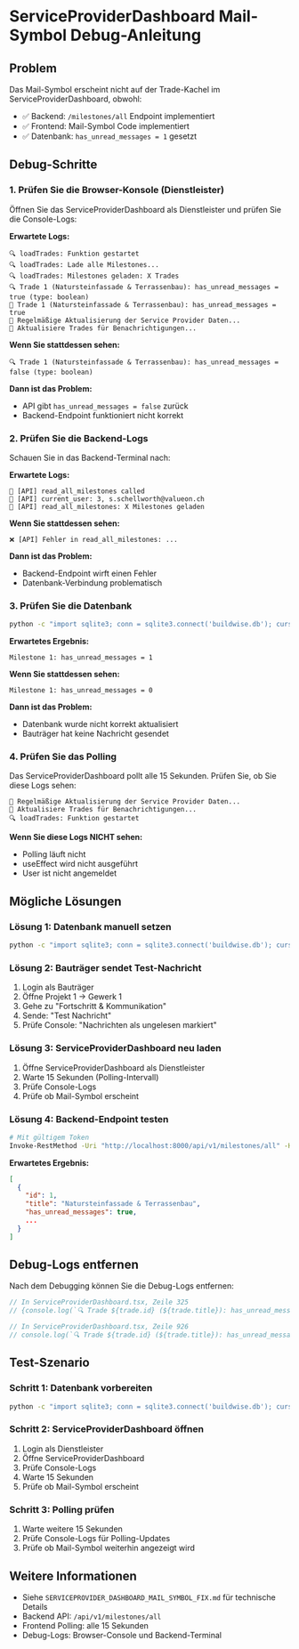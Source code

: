 # ServiceProviderDashboard Mail-Symbol Debug-Anleitung

## Problem
Das Mail-Symbol erscheint nicht auf der Trade-Kachel im ServiceProviderDashboard, obwohl:
- ✅ Backend: `/milestones/all` Endpoint implementiert
- ✅ Frontend: Mail-Symbol Code implementiert
- ✅ Datenbank: `has_unread_messages = 1` gesetzt

## Debug-Schritte

### 1. Prüfen Sie die Browser-Konsole (Dienstleister)
Öffnen Sie das ServiceProviderDashboard als Dienstleister und prüfen Sie die Console-Logs:

**Erwartete Logs:**
```
🔍 loadTrades: Funktion gestartet
🔍 loadTrades: Lade alle Milestones...
🔍 loadTrades: Milestones geladen: X Trades
🔍 Trade 1 (Natursteinfassade & Terrassenbau): has_unread_messages = true (type: boolean)
📧 Trade 1 (Natursteinfassade & Terrassenbau): has_unread_messages = true
🔄 Regelmäßige Aktualisierung der Service Provider Daten...
📧 Aktualisiere Trades für Benachrichtigungen...
```

**Wenn Sie stattdessen sehen:**
```
🔍 Trade 1 (Natursteinfassade & Terrassenbau): has_unread_messages = false (type: boolean)
```

**Dann ist das Problem:**
- API gibt `has_unread_messages = false` zurück
- Backend-Endpoint funktioniert nicht korrekt

### 2. Prüfen Sie die Backend-Logs
Schauen Sie in das Backend-Terminal nach:

**Erwartete Logs:**
```
🔧 [API] read_all_milestones called
🔧 [API] current_user: 3, s.schellworth@valueon.ch
🔧 [API] read_all_milestones: X Milestones geladen
```

**Wenn Sie stattdessen sehen:**
```
❌ [API] Fehler in read_all_milestones: ...
```

**Dann ist das Problem:**
- Backend-Endpoint wirft einen Fehler
- Datenbank-Verbindung problematisch

### 3. Prüfen Sie die Datenbank
```bash
python -c "import sqlite3; conn = sqlite3.connect('buildwise.db'); cursor = conn.cursor(); result = cursor.execute('SELECT id, title, has_unread_messages FROM milestones WHERE id = 1').fetchone(); print(f'Milestone 1: has_unread_messages = {result[2]}'); conn.close()"
```

**Erwartetes Ergebnis:**
```
Milestone 1: has_unread_messages = 1
```

**Wenn Sie stattdessen sehen:**
```
Milestone 1: has_unread_messages = 0
```

**Dann ist das Problem:**
- Datenbank wurde nicht korrekt aktualisiert
- Bauträger hat keine Nachricht gesendet

### 4. Prüfen Sie das Polling
Das ServiceProviderDashboard pollt alle 15 Sekunden. Prüfen Sie, ob Sie diese Logs sehen:

```
🔄 Regelmäßige Aktualisierung der Service Provider Daten...
📧 Aktualisiere Trades für Benachrichtigungen...
🔍 loadTrades: Funktion gestartet
```

**Wenn Sie diese Logs NICHT sehen:**
- Polling läuft nicht
- useEffect wird nicht ausgeführt
- User ist nicht angemeldet

## Mögliche Lösungen

### Lösung 1: Datenbank manuell setzen
```bash
python -c "import sqlite3; conn = sqlite3.connect('buildwise.db'); cursor = conn.cursor(); cursor.execute('UPDATE milestones SET has_unread_messages = 1 WHERE id = 1'); conn.commit(); print('has_unread_messages auf 1 gesetzt'); conn.close()"
```

### Lösung 2: Bauträger sendet Test-Nachricht
1. Login als Bauträger
2. Öffne Projekt 1 → Gewerk 1
3. Gehe zu "Fortschritt & Kommunikation"
4. Sende: "Test Nachricht"
5. Prüfe Console: "Nachrichten als ungelesen markiert"

### Lösung 3: ServiceProviderDashboard neu laden
1. Öffne ServiceProviderDashboard als Dienstleister
2. Warte 15 Sekunden (Polling-Intervall)
3. Prüfe Console-Logs
4. Prüfe ob Mail-Symbol erscheint

### Lösung 4: Backend-Endpoint testen
```bash
# Mit gültigem Token
Invoke-RestMethod -Uri "http://localhost:8000/api/v1/milestones/all" -Headers @{"Authorization"="Bearer YOUR_TOKEN"} | ConvertTo-Json -Depth 3
```

**Erwartetes Ergebnis:**
```json
[
  {
    "id": 1,
    "title": "Natursteinfassade & Terrassenbau",
    "has_unread_messages": true,
    ...
  }
]
```

## Debug-Logs entfernen
Nach dem Debugging können Sie die Debug-Logs entfernen:

```typescript
// In ServiceProviderDashboard.tsx, Zeile 325
// {console.log(`🔍 Trade ${trade.id} (${trade.title}): has_unread_messages = ${trade.has_unread_messages}`)} // Auskommentieren

// In ServiceProviderDashboard.tsx, Zeile 926
// console.log(`🔍 Trade ${trade.id} (${trade.title}): has_unread_messages = ${trade.has_unread_messages} (type: ${typeof trade.has_unread_messages})`); // Auskommentieren
```

## Test-Szenario

### Schritt 1: Datenbank vorbereiten
```bash
python -c "import sqlite3; conn = sqlite3.connect('buildwise.db'); cursor = conn.cursor(); cursor.execute('UPDATE milestones SET has_unread_messages = 1 WHERE id = 1'); conn.commit(); print('✅ has_unread_messages auf 1 gesetzt'); conn.close()"
```

### Schritt 2: ServiceProviderDashboard öffnen
1. Login als Dienstleister
2. Öffne ServiceProviderDashboard
3. Prüfe Console-Logs
4. Warte 15 Sekunden
5. Prüfe ob Mail-Symbol erscheint

### Schritt 3: Polling prüfen
1. Warte weitere 15 Sekunden
2. Prüfe Console-Logs für Polling-Updates
3. Prüfe ob Mail-Symbol weiterhin angezeigt wird

## Weitere Informationen
- Siehe `SERVICEPROVIDER_DASHBOARD_MAIL_SYMBOL_FIX.md` für technische Details
- Backend API: `/api/v1/milestones/all`
- Frontend Polling: alle 15 Sekunden
- Debug-Logs: Browser-Console und Backend-Terminal

